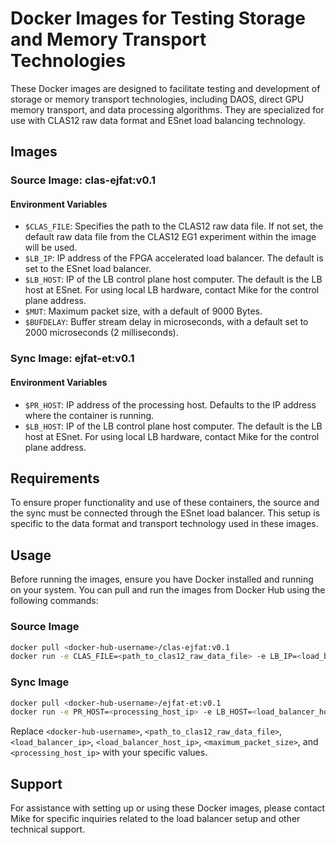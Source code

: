 # Docker Images for Testing Storage and Memory Transport Technologies

These Docker images are designed to facilitate testing and development of storage or memory transport technologies, including DAOS, direct GPU memory transport, and data processing algorithms. They are specialized for use with CLAS12 raw data format and ESnet load balancing technology.

## Images

### Source Image: clas-ejfat:v0.1

#### Environment Variables

- `$CLAS_FILE`: Specifies the path to the CLAS12 raw data file. If not set, the default raw data file from the CLAS12 EG1 experiment within the image will be used.
- `$LB_IP`: IP address of the FPGA accelerated load balancer. The default is set to the ESnet load balancer.
- `$LB_HOST`: IP of the LB control plane host computer. The default is the LB host at ESnet. For using local LB hardware, contact Mike for the control plane address.
- `$MUT`: Maximum packet size, with a default of 9000 Bytes.
- `$BUFDELAY`: Buffer stream delay in microseconds, with a default set to 2000 microseconds (2 milliseconds).

### Sync Image: ejfat-et:v0.1

#### Environment Variables

- `$PR_HOST`: IP address of the processing host. Defaults to the IP address where the container is running.
- `$LB_HOST`: IP of the LB control plane host computer. The default is the LB host at ESnet. For using local LB hardware, contact Mike for the control plane address.

## Requirements

To ensure proper functionality and use of these containers, the source and the sync must be connected through the ESnet load balancer. This setup is specific to the data format and transport technology used in these images.

## Usage

Before running the images, ensure you have Docker installed and running on your system. You can pull and run the images from Docker Hub using the following commands:

### Source Image

```bash
docker pull <docker-hub-username>/clas-ejfat:v0.1
docker run -e CLAS_FILE=<path_to_clas12_raw_data_file> -e LB_IP=<load_balancer_ip> -e LB_HOST=<load_balancer_host_ip> -e MUT=<maximum_packet_size> -e BUFDELAY=<buffer_delay> <docker-hub-username>/clas-ejfat:v0.1
```

### Sync Image

```bash
docker pull <docker-hub-username>/ejfat-et:v0.1
docker run -e PR_HOST=<processing_host_ip> -e LB_HOST=<load_balancer_host_ip> <docker-hub-username>/ejfat-et:v0.1
```

Replace `<docker-hub-username>`, `<path_to_clas12_raw_data_file>`, `<load_balancer_ip>`, `<load_balancer_host_ip>`, `<maximum_packet_size>`, and `<processing_host_ip>` with your specific values.

## Support

For assistance with setting up or using these Docker images, please contact Mike for specific inquiries related to the load balancer setup and other technical support.


